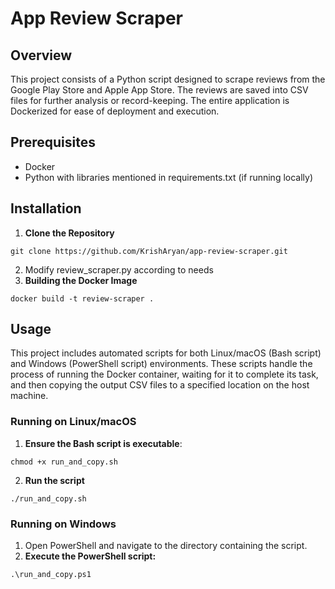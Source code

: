 # App Review Scraper

## Overview
This project consists of a Python script designed to scrape reviews from the Google Play Store and Apple App Store. The reviews are saved into CSV files for further analysis or record-keeping. The entire application is Dockerized for ease of deployment and execution.

## Prerequisites
- Docker
- Python with libraries mentioned in requirements.txt (if running locally)

## Installation
1. **Clone the Repository**
```
git clone https://github.com/KrishAryan/app-review-scraper.git
```
2. Modify review_scraper.py according to needs
3. **Building the Docker Image**
```
docker build -t review-scraper .
```

## Usage

This project includes automated scripts for both Linux/macOS (Bash script) and Windows (PowerShell script) environments. These scripts handle the process of running the Docker container, waiting for it to complete its task, and then copying the output CSV files to a specified location on the host machine.

### Running on Linux/macOS

1. **Ensure the Bash script is executable**:
```
chmod +x run_and_copy.sh
```
2. **Run the script**
  ```
  ./run_and_copy.sh
  ```
### Running on Windows

1. Open PowerShell and navigate to the directory containing the script.
2. **Execute the PowerShell script:**
```
.\run_and_copy.ps1
```
